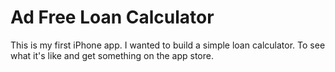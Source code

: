 # Ad Free Loan Calculator

This is my first iPhone app.  I wanted to build a simple loan calculator.  To see what it's like and get something on the app store.

